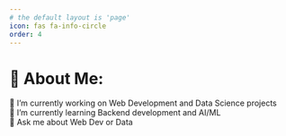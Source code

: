 ```yaml
---
# the default layout is 'page'
icon: fas fa-info-circle
order: 4
---
```


# 💫 About Me:
🔭 I’m currently working on Web Development and Data Science projects<br>🌱 I’m currently learning Backend development and AI/ML<br>💬 Ask me about Web Dev or Data<br>
